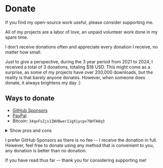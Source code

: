 # Donate

If you find my open-source work useful, please consider supporting me.

All of my projects are a labor of love, an unpaid volunteer work done in my spare time.

I don't receive donations often and appreciate every donation I receive, no matter how small.

Just to give a perspective, during the 3 year period from 2021 to 2024, I received a total of 3 donations, totaling $18 USD.
This might come as a surprise, as some of my projects have over 200,000 downloads, but the reality is that barely anyone donates.
However, when someone does donate, it always brightens my day :)

## Ways to donate

- [GitHub Sponsors](https://github.com/sponsors/nurupo)
- [PayPal](https://www.paypal.com/donate?hosted_button_id=9HJHAH5UDL3GL)
- Bitcoin: `34qxFsZjs1ZWVBwer11gXiycpv7QHTA8q3`

<details><summary>Show pros and cons</summary>

- GitHub Sponsors
  - Pros:
    - Takes no fee if the donation is done from a personal GitHub account
  - Cons:
    - Requires a GitHub account in order to donate
    - Takes a big 6% fee if the donation is done from an organization GitHub account
    - I receive the donation in 1-3 months

- PayPal
  - Pros:
    - No PayPal account required; allows to donate with just a debit or a credit card
    - Allows to donate using a PayPal account, if you do have one
    - Allows to select which of my projects the donation is for
    - Allows to leave a short text note along with the donation
    - Shows the fee PayPal will take out of your donation and allows you to cover it
    - I receive the donation immediately
  - Cons:
    - Takes a fee (it shows what the fee is when setting the donation amount)
</details>

I prefer GitHub Sponsors as there is no fee -- I receive the donation in full.
However, feel free to donate using any method that is convenient to you, any donation is better than no donation.

If you have read thus far -- thank you for considering supporting me!
